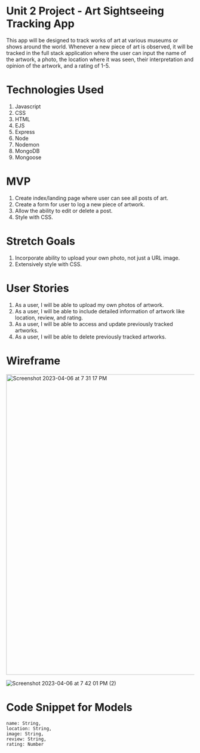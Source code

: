 # Unit 2 Project - Art Sightseeing Tracking App
This app will be designed to track works of art at various museums or shows around the world. Whenever a new piece of art is observed, it will be tracked in the full stack application where the user can input the name of the artwork, a photo, the location where it was seen, their interpretation and opinion of the artwork, and a rating of 1-5.
# Technologies Used
1. Javascript
2. CSS
3. HTML
4. EJS
5. Express
6. Node
7. Nodemon
8. MongoDB
9. Mongoose
# MVP
1. Create index/landing page where user can see all posts of art.
2. Create a form for user to log a new piece of artwork.
3. Allow the ability to edit or delete a post.
4. Style with CSS.
# Stretch Goals
1. Incorporate ability to upload your own photo, not just a URL image.
2. Extensively style with CSS.
# User Stories
1. As a user, I will be able to upload my own photos of artwork.
2. As a user, I will be able to include detailed information of artwork like location, review, and rating.
3. As a user, I will be able to access and update previously tracked artworks.
4. As a user, I will be able to delete previously tracked artworks.
# Wireframe
<img width="804" alt="Screenshot 2023-04-06 at 7 31 17 PM" src="https://user-images.githubusercontent.com/123710081/230512095-b919c70e-68df-4c50-8e45-e053a1132e52.png">

![Screenshot 2023-04-06 at 7 42 01 PM (2)](https://user-images.githubusercontent.com/123710081/230513052-56517dcb-17ae-410c-9ae7-2e1ede80e6ed.png)
# Code Snippet for Models

    name: String,
    location: String, 
    image: String,
    review: String,
    rating: Number
